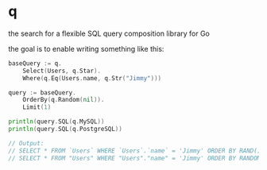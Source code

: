 # q

the search for a flexible SQL query composition library for Go

the goal is to enable writing something like this:

```go
baseQuery := q.
	Select(Users, q.Star).
	Where(q.Eq(Users.name, q.Str("Jimmy")))

query := baseQuery.
	OrderBy(q.Random(nil)).
	Limit(1)

println(query.SQL(q.MySQL))
println(query.SQL(q.PostgreSQL))

// Output:
// SELECT * FROM `Users` WHERE `Users`.`name` = 'Jimmy' ORDER BY RAND() LIMIT 1
// SELECT * FROM "Users" WHERE "Users"."name" = 'Jimmy' ORDER BY RANDOM() LIMIT 1
```
